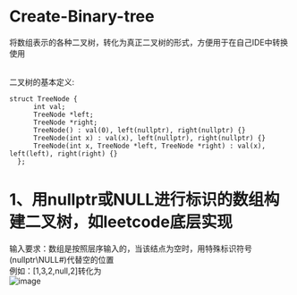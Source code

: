 # Create-Binary-tree
将数组表示的各种二叉树，转化为真正二叉树的形式，方便用于在自己IDE中转换使用

<br>二叉树的基本定义:
```
struct TreeNode {
      int val;
      TreeNode *left;
      TreeNode *right;
      TreeNode() : val(0), left(nullptr), right(nullptr) {}
      TreeNode(int x) : val(x), left(nullptr), right(nullptr) {}
      TreeNode(int x, TreeNode *left, TreeNode *right) : val(x), left(left), right(right) {}
  };
```

# 1、用nullptr或NULL进行标识的数组构建二叉树，如leetcode底层实现<br>
输入要求：数组是按照层序输入的，当该结点为空时，用特殊标识符号(nullptr\NULL\#)代替空的位置<br>
例如：[1,3,2,null,2]转化为<br>
![image](https://user-images.githubusercontent.com/106227496/170202443-9a05b8c9-635b-4045-9013-3f33a2a7a1ca.png)

